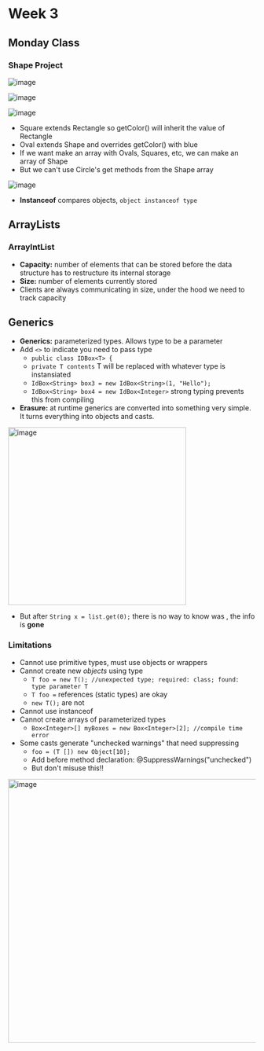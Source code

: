 # Week 3

## Monday Class

### Shape Project

![image](https://github.com/jacqhorizon/reading-notes/assets/97759961/9512e632-83aa-4ea3-b8ba-773aa8be73e7)

![image](https://github.com/jacqhorizon/reading-notes/assets/97759961/0290d838-3709-4530-a8a6-b580564899ea)

![image](https://github.com/jacqhorizon/reading-notes/assets/97759961/5a492b73-e13c-4102-af83-2cf031360a8b)

* Square extends Rectangle so getColor() will inherit the value of Rectangle
* Oval extends Shape and overrides getColor() with blue
* If we want make an array with Ovals, Squares, etc, we can make an array of Shape
* But we can't use Circle's get methods from the Shape array

![image](https://github.com/jacqhorizon/reading-notes/assets/97759961/61a38fa8-ee8e-456b-8f99-5f2371c7b90d)

* **Instanceof** compares objects, `object instanceof type`

## ArrayLists

### ArrayIntList

* **Capacity:** number of elements that can be stored before the data structure has to restructure its internal storage
* **Size:** number of elements currently stored
* Clients are always communicating in size, under the hood we need to track capacity

## Generics

* **Generics:** parameterized types. Allows type to be a parameter
* Add `<>` to indicate you need to pass type
  * `public class IDBox<T> {`
  * `private T contents` T will be replaced with whatever type is instansiated
  * `IdBox<String> box3 = new IdBox<String>(1, "Hello");`
  * `IdBox<String> box4 = new IdBox<Integer>` strong typing prevents this from compiling
* **Erasure:** at runtime generics are converted into something very simple. It turns everything into objects and casts.

<img width="362" alt="image" src="https://github.com/jacqhorizon/reading-notes/assets/97759961/7192ae1d-3842-4e33-8f93-e1b41be389dd">

* But after `String x = list.get(0);` there is no way to know <T> was <String>, the info is **gone**

### Limitations

* Cannot use primitive types, must use objects or wrappers
* Cannot create new *objects* using type
  * `T foo = new T(); //unexpected type; required: class; found: type parameter T`
  * `T foo =` references (static types) are okay
  * `new T();` are not
* Cannot use instanceof
* Cannot create arrays of parameterized types
  * `Box<Integer>[] myBoxes = new Box<Integer>[2]; //compile time error`
* Some casts generate "unchecked warnings" that need suppressing
  * `foo = (T []) new Object[10];`
  * Add before method declaration: @SuppressWarnings("unchecked")
  * But don't misuse this!!

<img width="537" alt="image" src="https://github.com/jacqhorizon/reading-notes/assets/97759961/2951e205-4daf-4e3d-bdb2-284a3171febc">


